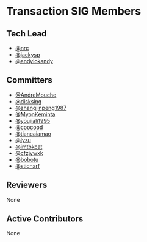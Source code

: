 # Transaction SIG Members

## Tech Lead

- [@nrc](https://github.com/nrc)
- [@jackysp](https://github.com/jackysp)
- [@andylokandy](https://github.com/andylokandy)

## Committers

- [@AndreMouche](https://github.com/AndreMouche)
- [@disksing](https://github.com/disksing)
- [@zhangjinpeng1987](https://github.com/zhangjinpeng1987)
- [@MyonKeminta](https://github.com/MyonKeminta)
- [@youjiali1995](https://github.com/youjiali1995)
- [@coocood](https://github.com/coocood)
- [@tiancaiamao](https://github.com/tiancaiamao)
- [@lysu](https://github.com/lysu)
- [@imtbkcat](https://github.com/imtbkcat)
- [@cfzjywxk](https://github.com/cfzjywxk)
- [@bobotu](https://github.com/bobotu)
- [@sticnarf](https://github.com/sticnarf)

## Reviewers

None

## Active Contributors

None
